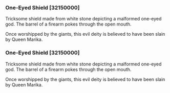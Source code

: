 ### One-Eyed Shield [32150000]

Tricksome shield made from white stone depicting a malformed one-eyed god. The barrel of a firearm pokes through the open mouth.

Once worshipped by the giants, this evil deity is believed to have been slain by Queen Marika.### One-Eyed Shield [32150000]

Tricksome shield made from white stone depicting a malformed one-eyed god. The barrel of a firearm pokes through the open mouth.

Once worshipped by the giants, this evil deity is believed to have been slain by Queen Marika.